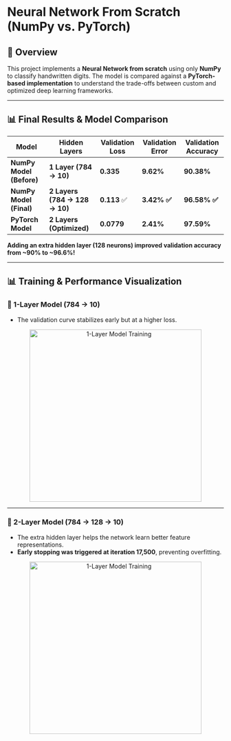 # Neural Network From Scratch (NumPy vs. PyTorch)

## 📌 Overview
This project implements a **Neural Network from scratch** using only **NumPy** to classify handwritten digits. The model is compared against a **PyTorch-based implementation** to understand the trade-offs between custom and optimized deep learning frameworks.

---

## 📊 Final Results & Model Comparison

| **Model**        | **Hidden Layers** | **Validation Loss** | **Validation Error** | **Validation Accuracy** |
|-----------------|------------------|--------------------|---------------------|----------------------|
| **NumPy Model (Before)** | **1 Layer (784 → 10)** | **0.335** | **9.62%** | **90.38%** |
| **NumPy Model (Final)** | **2 Layers (784 → 128 → 10)** | **0.113** ✅ | **3.42% ✅** | **96.58% ✅** |
| **PyTorch Model** | **2 Layers (Optimized)** | **0.0779** | **2.41%** | **97.59%** |

**Adding an extra hidden layer (128 neurons) improved validation accuracy from ~90% to ~96.6%!**  

---

## 📊 Training & Performance Visualization

### **🔹 1-Layer Model (784 → 10)**
- The validation curve stabilizes early but at a higher loss.

<div style="text-align: center;">
    <img src="Figure_1.png" alt="1-Layer Model Training" width="400">
</div>

---

### **🔹 2-Layer Model (784 → 128 → 10)**
- The extra hidden layer helps the network learn better feature representations.
- **Early stopping was triggered at iteration 17,500**, preventing overfitting.
<div style="text-align: center;">
    <img src="Figure_2.png" alt="1-Layer Model Training" width="400">
</div>

